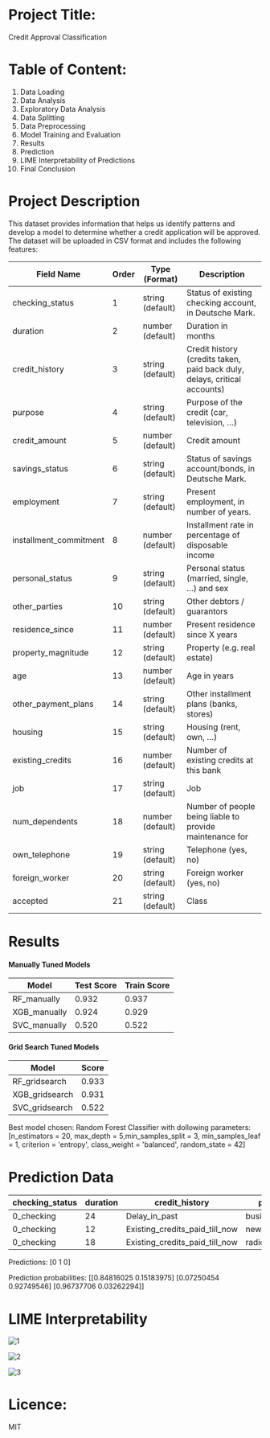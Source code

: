# Project Title:
Credit Approval Classification 


# Table of Content:
1. Data Loading
2. Data Analysis
3. Exploratory Data Analysis
4. Data Splitting
5. Data Preprocessing
6. Model Training and Evaluation
7. Results
8. Prediction
9. LIME Interpretability of Predictions
10. Final Conclusion


# Project Description
This dataset provides information that helps us identify patterns and develop a model to determine whether a credit application will be approved. 
The dataset will be uploaded in CSV format and includes the following features:


| Field Name              | Order | Type (Format) | Description                                                        |
|-------------------------|-------|---------------|--------------------------------------------------------------------|
| checking_status         | 1     | string (default) | Status of existing checking account, in Deutsche Mark.             |
| duration                | 2     | number (default) | Duration in months                                                 |
| credit_history          | 3     | string (default) | Credit history (credits taken, paid back duly, delays, critical accounts) |
| purpose                 | 4     | string (default) | Purpose of the credit (car, television, …)                         |
| credit_amount           | 5     | number (default) | Credit amount                                                       |
| savings_status          | 6     | string (default) | Status of savings account/bonds, in Deutsche Mark.                  |
| employment              | 7     | string (default) | Present employment, in number of years.                             |
| installment_commitment  | 8     | number (default) | Installment rate in percentage of disposable income                |
| personal_status         | 9     | string (default) | Personal status (married, single, …) and sex                        |
| other_parties           | 10    | string (default) | Other debtors / guarantors                                          |
| residence_since         | 11    | number (default) | Present residence since X years                                     |
| property_magnitude      | 12    | string (default) | Property (e.g. real estate)                                         |
| age                     | 13    | number (default) | Age in years                                                        |
| other_payment_plans     | 14    | string (default) | Other installment plans (banks, stores)                             |
| housing                 | 15    | string (default) | Housing (rent, own, …)                                              |
| existing_credits        | 16    | number (default) | Number of existing credits at this bank                              |
| job                     | 17    | string (default) | Job                                                                  |
| num_dependents          | 18    | number (default) | Number of people being liable to provide maintenance for            |
| own_telephone           | 19    | string (default) | Telephone (yes, no)                                                 |
| foreign_worker          | 20    | string (default) | Foreign worker (yes, no)                                            |
| accepted                | 21    | string (default) | Class                                                                |



# Results

#### Manually Tuned Models

| Model         | Test Score | Train Score |
|---------------|------------|-------------|
| RF_manually   | 0.932      | 0.937       |
| XGB_manually  | 0.924      | 0.929       |
| SVC_manually  | 0.520      | 0.522       |

#### Grid Search Tuned Models

| Model              | Score |
|--------------------|-------|
| RF_gridsearch      | 0.933 |
| XGB_gridsearch     | 0.931 |
| SVC_gridsearch     | 0.522 |

Best model chosen: Random Forest Classifier with dollowing parameters:  [n_estimators = 20, max_depth = 5,min_samples_split = 3, min_samples_leaf = 1, criterion = 'entropy', class_weight = 'balanced', random_state = 42]


# Prediction Data
| checking_status | duration | credit_history                       | purpose               | credit_amount | savings_status               | employment | installment_commitment | personal_status                      | other_parties | residence_since | property_magnitude        | age | other_payment_plans | housing | existing_credits             | job                           | num_dependents | own_telephone | foreign_worker |
|-----------------|----------|-------------------------------------|-----------------------|---------------|------------------------------|------------|------------------------|--------------------------------------|---------------|-----------------|---------------------------|-----|----------------------|---------|------------------------------|-------------------------------|---------------|---------------|----------------|
| 0_checking      | 24       | Delay_in_past                        | business              | 2745          | <100DM                       | <1yr       | 1                      | female_divorced/separated/married    | guarantor     | 2               | car_or_other_nonsavings    | 27  | none                 | for_free | 1                            | skilled_employee/official     | 2             | yes           | yes            |
| 0_checking      | 12       | Existing_credits_paid_till_now       | new_car               | 5500          | <100DM                       | 1_to_4yrs  | 4                      | male_single                          | co-applicant  | 4               | car_or_other_nonsavings    | 33  | none                 | own     | 1                            | skilled_employee/official     | 1             | yes           | yes            |
| 0_checking      | 18       | Existing_credits_paid_till_now       | radio/television      | 1500          | Unknown_or_no_savings_acct   | <1yr       | 4                      | male_married/widowed                 | guarantor     | 2               | unknown/no_property        | 25  | stores               | rent    | 1                            | unskilled_resident            | 1             | yes           | yes            |

Predictions: [0 1 0]

Prediction probabilities:
 [[0.84816025 0.15183975]
 [0.07250454 0.92749546]
 [0.96737706 0.03262294]]

# LIME Interpretability
![1](https://github.com/user-attachments/assets/c0fd19ea-5279-465b-b191-b7fdf9e41eac)

![2](https://github.com/user-attachments/assets/f015f632-adfd-48de-b880-52e1ccaf0287)

![3](https://github.com/user-attachments/assets/38799ea2-51a8-4265-913a-586c74b06436)

 
# Licence:
MIT 
